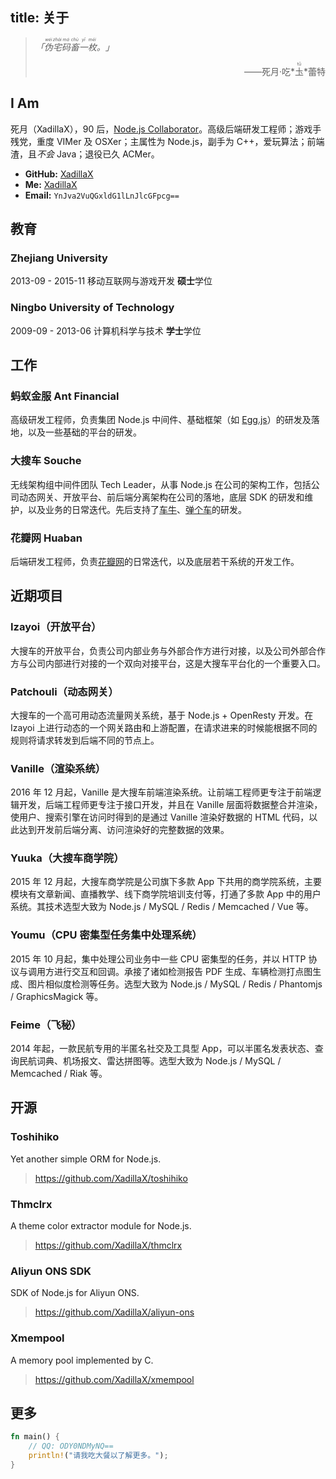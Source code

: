 title: 关于
---

> *「<ruby>伪<rt>wěi</rt>宅<rt>zhái</rt>码<rt>mǎ</rt>畜<rt>chù</rt>一<rt>yī</rt>枚<rt>méi</rt>。</ruby>」*
>
> <p style="text-align: right">——死月·吃*<ruby>圡<rt>tǔ</rt></ruby>*蕾特</p>

## I Am

死月（XadillaX），90 后，[Node.js Collaborator](https://github.com/nodejs/node#collaborators)。高级后端研发工程师；游戏手残党，重度 VIMer 及 OSXer；主属性为 Node.js，副手为 C++，爱玩算法；前端渣，且*不会* Java；退役已久 ACMer。

+ **GitHub:** [XadillaX](https://github.com/xadillax)
+ **Me:** [XadillaX](https://github.com/xadillax/me)
+ **Email:** `YnJva2VuQGxldG1lLnJlcGFpcg==`

## 教育

### Zhejiang University

2013-09 - 2015-11 移动互联网与游戏开发 **硕士**学位

### Ningbo University of Technology

2009-09 - 2013-06 计算机科学与技术 **学士**学位

## 工作

### 蚂蚁金服 Ant Financial

高级研发工程师，负责集团 Node.js 中间件、基础框架（如 [Egg.js](https://eggjs.org/)）的研发及落地，以及一些基础的平台的研发。

### 大搜车 Souche

无线架构组中间件团队 Tech Leader，从事 Node.js 在公司的架构工作，包括公司动态网关、开放平台、前后端分离架构在公司的落地，底层 SDK 的研发和维护，以及业务的日常迭代。先后支持了[车牛](https://d.souche.com/)、[弹个车](https://tangeche.com/)的研发。

### 花瓣网 Huaban

后端研发工程师，负责[花瓣网](https://huaban.com/)的日常迭代，以及底层若干系统的开发工作。

## 近期项目

### Izayoi（开放平台）

大搜车的开放平台，负责公司内部业务与外部合作方进行对接，以及公司外部合作方与公司内部进行对接的一个双向对接平台，这是大搜车平台化的一个重要入口。

### Patchouli（动态网关）

大搜车的一个高可用动态流量网关系统，基于 Node.js + OpenResty 开发。在 Izayoi 上进行动态的一个网关路由和上游配置，在请求进来的时候能根据不同的规则将请求转发到后端不同的节点上。

### Vanille（渲染系统）

2016 年 12 月起，Vanille 是大搜车前端渲染系统。让前端工程师更专注于前端逻辑开发，后端工程师更专注于接口开发，并且在 Vanille 层面将数据整合并渲染，使用户、搜索引擎在访问时得到的是通过 Vanille 渲染好数据的 HTML 代码，以此达到开发前后端分离、访问渲染好的完整数据的效果。

### Yuuka（大搜车商学院）

2015 年 12 月起，大搜车商学院是公司旗下多款 App 下共用的商学院系统，主要模块有文章新闻、直播教学、线下商学院培训支付等，打通了多款 App 中的用户系统。其技术选型大致为 Node.js / MySQL / Redis / Memcached / Vue 等。

### Youmu（CPU 密集型任务集中处理系统）

2015 年 10 月起，集中处理公司业务中一些 CPU 密集型的任务，并以 HTTP 协议与调用方进行交互和回调。承接了诸如检测报告 PDF 生成、车辆检测打点图生成、图片相似度检测等任务。选型大致为 Node.js / MySQL / Redis / Phantomjs / GraphicsMagick 等。

### Feime（飞秘）

2014 年起，一款民航专用的半匿名社交及工具型 App，可以半匿名发表状态、查询民航词典、机场报文、雷达拼图等。选型大致为 Node.js / MySQL / Memcached / Riak 等。

## 开源

### Toshihiko

Yet another simple ORM for Node.js.

> https://github.com/XadillaX/toshihiko

### Thmclrx

A theme color extractor module for Node.js.

> https://github.com/XadillaX/thmclrx

### Aliyun ONS SDK

SDK of Node.js for Aliyun ONS.

> https://github.com/XadillaX/aliyun-ons

### Xmempool

A memory pool implemented by C.

> https://github.com/XadillaX/xmempool

## 更多

```rust
fn main() {
    // QQ: ODY0NDMyNQ==
    println!("请我吃大餐以了解更多。");
}
```
